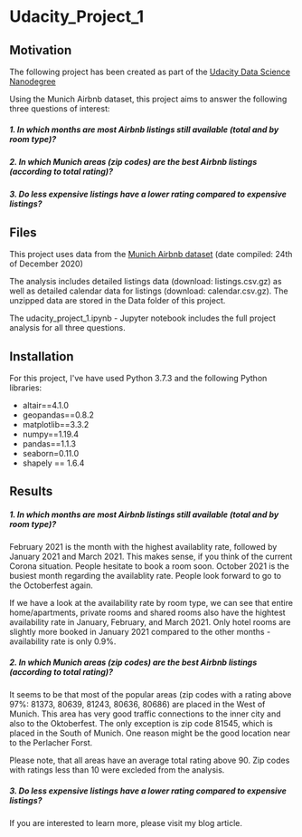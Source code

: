 # Udacity_Project_1


## Motivation

The following project has been created as part of the [Udacity Data Science Nanodegree](https://www.udacity.com/course/data-scientist-nanodegree--nd025)

Using the Munich Airbnb dataset, this project aims to answer the following three questions of interest:

##### 1. In which months are most Airbnb listings still available (total and by room type)?
##### 2. In which Munich areas (zip codes) are the best Airbnb listings (according to total rating)?
##### 3. Do less expensive listings have a lower rating compared to expensive listings? 


## Files

This project uses data from the [Munich Airbnb dataset](http://insideairbnb.com/get-the-data.html) (date compiled: 24th of December 2020)

The analysis includes detailed listings data (download: listings.csv.gz) as well as detailed calendar data for listings (download: calendar.csv.gz). The unzipped data are stored in the Data folder of this project.

The udacity_project_1.ipynb  - Jupyter notebook includes the full project analysis for all three questions.


## Installation

For this project, I've have used Python 3.7.3 and the following Python libraries:

- altair==4.1.0
- geopandas==0.8.2
- matplotlib==3.3.2
- numpy==1.19.4
- pandas==1.1.3
- seaborn=0.11.0
- shapely == 1.6.4


## Results

##### 1. In which months are most Airbnb listings still available (total and by room type)?

February 2021 is the month with the highest availablity rate, followed by January 2021 and March 2021. This makes sense, if you think of the current Corona situation.      People hesitate to book a room soon. October 2021 is the busiest month regarding the availablity rate. People look forward to go to the Octoberfest again.

If we have a look at the availability rate by room type, we can see that entire home/apartments, private rooms and shared rooms also have the hightest availability rate in January, February, and March 2021. Only hotel rooms are slightly more booked in January 2021 compared to the other months - availability rate is only 0.9%.

##### 2. In which Munich areas (zip codes) are the best Airbnb listings (according to total rating)?

It seems to be that most of the popular areas (zip codes with a rating above 97%: 81373, 80639, 81243, 80636, 80686) are placed in the West of Munich. This area has very good traffic connections to the inner city and also to the Oktoberfest. The only exception is zip code 81545, which is placed in the South of Munich. One reason might be the good location near to the Perlacher Forst. 

Please note, that all areas have an average total rating above 90. Zip codes with ratings less than 10 were excleded from the analysis.


##### 3. Do less expensive listings have a lower rating compared to expensive listings? 



If you are interested to learn more, please visit my blog article.

